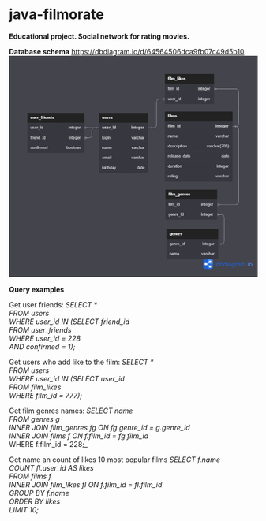 # java-filmorate
**Educational project. Social network for rating movies.**

**Database schema** https://dbdiagram.io/d/64564506dca9fb07c49d5b10
![Database Image](DBschema.png)

**Query examples**
<br />

Get user friends:
_SELECT * <br />
FROM users <br />
WHERE user_id IN (SELECT friend_id <br />
FROM user_friends <br />
WHERE user_id = 228 <br />
AND confirmed = 1);_ <br />

Get users who add like to the film:
_SELECT * <br />
FROM users <br />
WHERE user_id IN (SELECT user_id <br />
FROM film_likes <br />
WHERE film_id = 777);_ <br />

Get film genres names:
_SELECT name <br />
FROM genres g <br />
INNER JOIN film_genres fg ON fg.genre_id = g.genre_id <br />
INNER JOIN films f ON f.film_id = fg.film_id_ <br />
WHERE f.film_id = 228;_ <br />

Get name an count of likes 10 most popular films
_SELECT f.name <br />
COUNT fl.user_id AS likes <br />
FROM films f <br />
INNER JOIN film_likes fl ON f.film_id = fl.film_id <br />
GROUP BY f.name <br />
ORDER BY likes <br />
LIMIT 10;_
